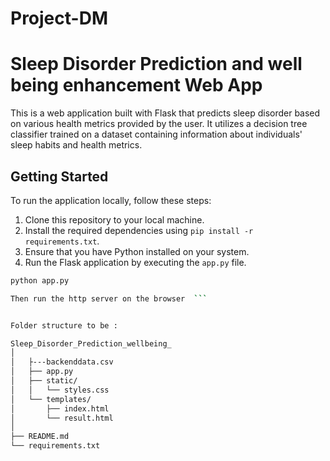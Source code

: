 # Project-DM


# Sleep Disorder Prediction and well being enhancement Web App

This is a web application built with Flask that predicts sleep disorder based on various health metrics provided by the user. It utilizes a decision tree classifier trained on a dataset containing information about individuals' sleep habits and health metrics.

## Getting Started

To run the application locally, follow these steps:

1. Clone this repository to your local machine.
2. Install the required dependencies using `pip install -r requirements.txt`.
3. Ensure that you have Python installed on your system.
4. Run the Flask application by executing the `app.py` file.

```bash
python app.py

Then run the http server on the browser  ```


Folder structure to be :

Sleep_Disorder_Prediction_wellbeing_
│
│   ├---backenddata.csv
│   ├── app.py
│   ├── static/
│   │   └── styles.css
│   └── templates/
│       ├── index.html
│       └── result.html
│
├── README.md
└── requirements.txt
